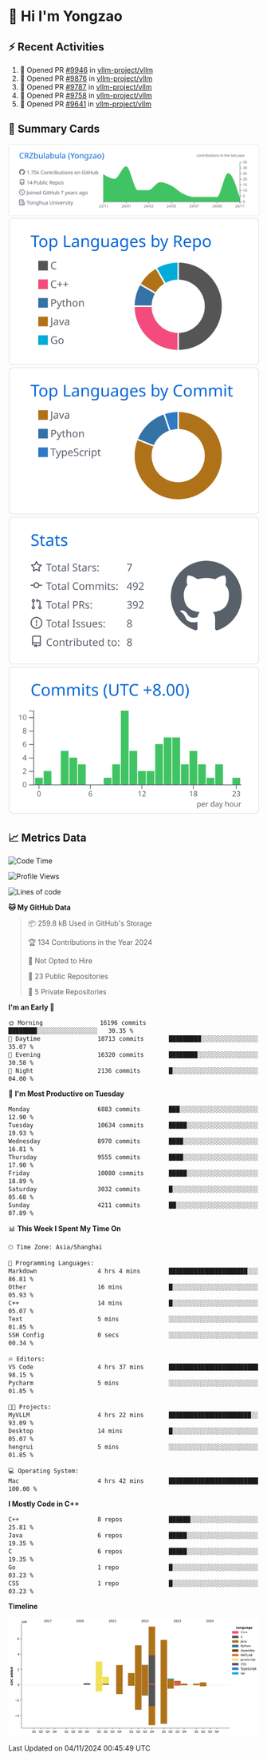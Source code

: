 # 👋 Hi I'm Yongzao

## ⚡ Recent Activities
<!--START_SECTION:activity-->
1. 💪 Opened PR [#9946](https://github.com/vllm-project/vllm/pull/9946) in [vllm-project/vllm](https://github.com/vllm-project/vllm)
2. 💪 Opened PR [#9876](https://github.com/vllm-project/vllm/pull/9876) in [vllm-project/vllm](https://github.com/vllm-project/vllm)
3. 💪 Opened PR [#9787](https://github.com/vllm-project/vllm/pull/9787) in [vllm-project/vllm](https://github.com/vllm-project/vllm)
4. 💪 Opened PR [#9758](https://github.com/vllm-project/vllm/pull/9758) in [vllm-project/vllm](https://github.com/vllm-project/vllm)
5. 💪 Opened PR [#9641](https://github.com/vllm-project/vllm/pull/9641) in [vllm-project/vllm](https://github.com/vllm-project/vllm)
<!--END_SECTION:activity-->

## 🎑 Summary Cards

[![](https://raw.githubusercontent.com/CRZbulabula/CRZbulabula/main/profile-summary-card-output/github/0-profile-details.svg)](https://github.com/vn7n24fzkq/github-profile-summary-cards)
[![](https://raw.githubusercontent.com/CRZbulabula/CRZbulabula/main/profile-summary-card-output/github/1-repos-per-language.svg)](https://github.com/vn7n24fzkq/github-profile-summary-cards) [![](https://raw.githubusercontent.com/CRZbulabula/CRZbulabula/main/profile-summary-card-output/github/2-most-commit-language.svg)](https://github.com/vn7n24fzkq/github-profile-summary-cards)
[![](https://raw.githubusercontent.com/CRZbulabula/CRZbulabula/main/profile-summary-card-output/github/3-stats.svg)](https://github.com/vn7n24fzkq/github-profile-summary-cards) [![](https://raw.githubusercontent.com/CRZbulabula/CRZbulabula/main/profile-summary-card-output/github/4-productive-time.svg)](https://github.com/vn7n24fzkq/github-profile-summary-cards)

## 📈 Metrics Data

<!--START_SECTION:waka-->
![Code Time](http://img.shields.io/badge/Code%20Time-720%20hrs%2055%20mins-blue)

![Profile Views](http://img.shields.io/badge/Profile%20Views-1-blue)

![Lines of code](https://img.shields.io/badge/From%20Hello%20World%20I%27ve%20Written-31.2%20million%20lines%20of%20code-blue)

**🐱 My GitHub Data** 

> 📦 259.8 kB Used in GitHub's Storage 
 > 
> 🏆 134 Contributions in the Year 2024
 > 
> 🚫 Not Opted to Hire
 > 
> 📜 23 Public Repositories 
 > 
> 🔑 5 Private Repositories 
 > 
**I'm an Early 🐤** 

```text
🌞 Morning                16196 commits       ████████░░░░░░░░░░░░░░░░░   30.35 % 
🌆 Daytime                18713 commits       █████████░░░░░░░░░░░░░░░░   35.07 % 
🌃 Evening                16320 commits       ████████░░░░░░░░░░░░░░░░░   30.58 % 
🌙 Night                  2136 commits        █░░░░░░░░░░░░░░░░░░░░░░░░   04.00 % 
```
📅 **I'm Most Productive on Tuesday** 

```text
Monday                   6883 commits        ███░░░░░░░░░░░░░░░░░░░░░░   12.90 % 
Tuesday                  10634 commits       █████░░░░░░░░░░░░░░░░░░░░   19.93 % 
Wednesday                8970 commits        ████░░░░░░░░░░░░░░░░░░░░░   16.81 % 
Thursday                 9555 commits        ████░░░░░░░░░░░░░░░░░░░░░   17.90 % 
Friday                   10080 commits       █████░░░░░░░░░░░░░░░░░░░░   18.89 % 
Saturday                 3032 commits        █░░░░░░░░░░░░░░░░░░░░░░░░   05.68 % 
Sunday                   4211 commits        ██░░░░░░░░░░░░░░░░░░░░░░░   07.89 % 
```


📊 **This Week I Spent My Time On** 

```text
🕑︎ Time Zone: Asia/Shanghai

💬 Programming Languages: 
Markdown                 4 hrs 4 mins        ██████████████████████░░░   86.81 % 
Other                    16 mins             █░░░░░░░░░░░░░░░░░░░░░░░░   05.93 % 
C++                      14 mins             █░░░░░░░░░░░░░░░░░░░░░░░░   05.07 % 
Text                     5 mins              ░░░░░░░░░░░░░░░░░░░░░░░░░   01.85 % 
SSH Config               0 secs              ░░░░░░░░░░░░░░░░░░░░░░░░░   00.34 % 

🔥 Editors: 
VS Code                  4 hrs 37 mins       █████████████████████████   98.15 % 
Pycharm                  5 mins              ░░░░░░░░░░░░░░░░░░░░░░░░░   01.85 % 

🐱‍💻 Projects: 
MyVLLM                   4 hrs 22 mins       ███████████████████████░░   93.09 % 
Desktop                  14 mins             █░░░░░░░░░░░░░░░░░░░░░░░░   05.07 % 
hengrui                  5 mins              ░░░░░░░░░░░░░░░░░░░░░░░░░   01.85 % 

💻 Operating System: 
Mac                      4 hrs 42 mins       █████████████████████████   100.00 % 
```

**I Mostly Code in C++** 

```text
C++                      8 repos             ██████░░░░░░░░░░░░░░░░░░░   25.81 % 
Java                     6 repos             █████░░░░░░░░░░░░░░░░░░░░   19.35 % 
C                        6 repos             █████░░░░░░░░░░░░░░░░░░░░   19.35 % 
Go                       1 repo              █░░░░░░░░░░░░░░░░░░░░░░░░   03.23 % 
CSS                      1 repo              █░░░░░░░░░░░░░░░░░░░░░░░░   03.23 % 
```



**Timeline**

![Lines of Code chart](https://raw.githubusercontent.com/CRZbulabula/CRZbulabula/main/assets/bar_graph.png)


 Last Updated on 04/11/2024 00:45:49 UTC
<!--END_SECTION:waka-->

